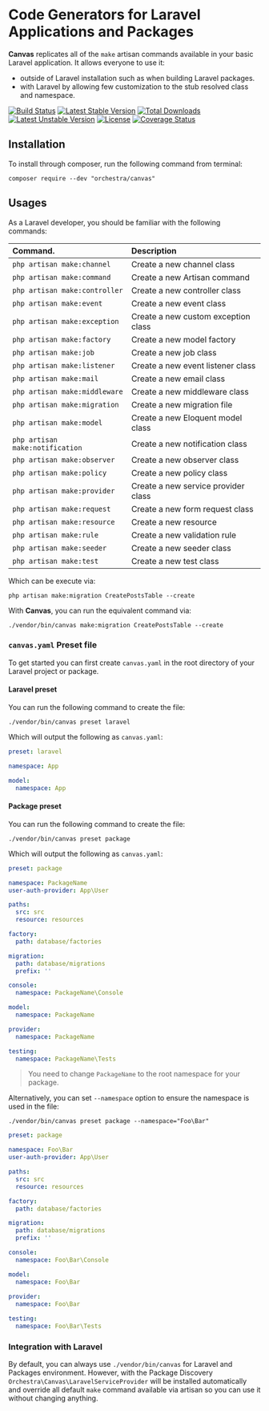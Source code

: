 Code Generators for Laravel Applications and Packages
==============

**Canvas** replicates all of the `make` artisan commands available in your basic Laravel application. It allows everyone to use it: 

* outside of Laravel installation such as when building Laravel packages.
* with Laravel by allowing few customization to the stub resolved class and namespace.

[![Build Status](https://travis-ci.org/orchestral/canvas.svg?branch=6.x)](https://travis-ci.org/orchestral/canvas)
[![Latest Stable Version](https://poser.pugx.org/orchestra/canvas/v/stable)](https://packagist.org/packages/orchestra/canvas)
[![Total Downloads](https://poser.pugx.org/orchestra/canvas/downloads)](https://packagist.org/packages/orchestra/canvas)
[![Latest Unstable Version](https://poser.pugx.org/orchestra/canvas/v/unstable)](https://packagist.org/packages/orchestra/canvas)
[![License](https://poser.pugx.org/orchestra/canvas/license)](https://packagist.org/packages/orchestra/canvas)
[![Coverage Status](https://coveralls.io/repos/github/orchestral/canvas/badge.svg?branch=6.x)](https://coveralls.io/github/orchestral/canvas?branch=6.x)

## Installation

To install through composer, run the following command from terminal:

    composer require --dev "orchestra/canvas"

## Usages

As a Laravel developer, you should be familiar with the following commands:

| Command.            | Description
|:--------------------|:---------------------     
| `php artisan make:channel` | Create a new channel class
| `php artisan make:command` | Create a new Artisan command
| `php artisan make:controller` | Create a new controller class
| `php artisan make:event` | Create a new event class
| `php artisan make:exception` | Create a new custom exception class
| `php artisan make:factory` | Create a new model factory
| `php artisan make:job` | Create a new job class
| `php artisan make:listener` | Create a new event listener class
| `php artisan make:mail` | Create a new email class
| `php artisan make:middleware` | Create a new middleware class
| `php artisan make:migration` | Create a new migration file
| `php artisan make:model` | Create a new Eloquent model class
| `php artisan make:notification` | Create a new notification class
| `php artisan make:observer` | Create a new observer class
| `php artisan make:policy` | Create a new policy class
| `php artisan make:provider` | Create a new service provider class
| `php artisan make:request` | Create a new form request class
| `php artisan make:resource` | Create a new resource
| `php artisan make:rule` | Create a new validation rule
| `php artisan make:seeder` | Create a new seeder class
| `php artisan make:test` | Create a new test class

Which can be execute via:

    php artisan make:migration CreatePostsTable --create

With **Canvas**, you can run the equivalent command via:

    ./vendor/bin/canvas make:migration CreatePostsTable --create

### `canvas.yaml` Preset file

To get started you can first create `canvas.yaml` in the root directory of your Laravel project or package.

#### Laravel preset

You can run the following command to create the file:

    ./vendor/bin/canvas preset laravel

Which will output the following as `canvas.yaml`:

```yaml
preset: laravel

namespace: App

model:
  namespace: App
```

#### Package preset

You can run the following command to create the file:

    ./vendor/bin/canvas preset package

Which will output the following as `canvas.yaml`:

```yaml
preset: package

namespace: PackageName
user-auth-provider: App\User

paths:
  src: src
  resource: resources

factory:
  path: database/factories

migration:
  path: database/migrations
  prefix: ''

console:
  namespace: PackageName\Console

model:
  namespace: PackageName

provider:
  namespace: PackageName

testing:
  namespace: PackageName\Tests
```

> You need to change `PackageName` to the root namespace for your package.


Alternatively, you can set `--namespace` option to ensure the namespace is used in the file:

    ./vendor/bin/canvas preset package --namespace="Foo\Bar"

```yaml
preset: package

namespace: Foo\Bar
user-auth-provider: App\User

paths:
  src: src
  resource: resources

factory:
  path: database/factories

migration:
  path: database/migrations
  prefix: ''

console:
  namespace: Foo\Bar\Console

model:
  namespace: Foo\Bar
  
provider:
  namespace: Foo\Bar

testing:
  namespace: Foo\Bar\Tests
```

### Integration with Laravel

By default, you can always use `./vendor/bin/canvas` for Laravel and Packages environment. However, with the Package Discovery `Orchestra\Canvas\LaravelServiceProvider` will be installed automatically and override all default `make` command available via artisan so you can use it without changing anything.
